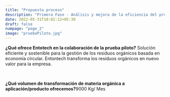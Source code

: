 ```yaml
---
title: "Propuesta proceso"
description: "Primera Fase - Análisis y mejora de la eficiencia del proceso de transformación de residuos orgánicos"
date: 2022-05-31T10:02:12+05:30
draft: false
numpage: "page_2"
image: "pruebaPiloto.jpg"
---
```

<p><strong>¿Qué ofrece Entotech en la colaboración de la prueba piloto?</strong> Solución eficiente y sostenible para la gestión de los residuos orgánicos basada en economía circular. Entontech transforma los residuos orgánicos en nuevo valor para la empresa.</p></br>                          

<p><strong>¿Qué volumen de transformación de materia orgánica a aplicación/producto ofrecemos?</strong>9000 Kg/ Mes</p></br>